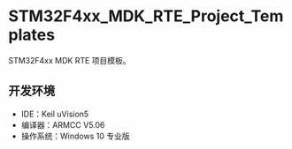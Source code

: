 # STM32F4xx_MDK_RTE_Project_Templates

STM32F4xx MDK RTE 项目模板。

## 开发环境

* IDE：Keil uVision5
* 编译器：ARMCC V5.06
* 操作系统：Windows 10 专业版
